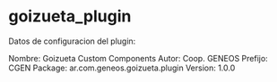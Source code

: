 # goizueta_plugin
Datos de configuracion del plugin:

Nombre: Goizueta Custom Components
Autor: Coop. GENEOS
Prefijo: CGEN
Package: ar.com.geneos.goizueta.plugin
Version: 1.0.0

